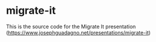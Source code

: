 # migrate-it
This is the source code for the Migrate It presentation (https://www.josephguadagno.net/presentations/migrate-it)
